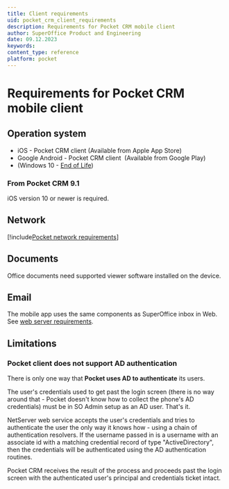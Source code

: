 ```yaml
---
title: Client requirements
uid: pocket_crm_client_requirements
description: Requirements for Pocket CRM mobile client
author: SuperOffice Product and Engineering
date: 09.12.2023
keywords:
content_type: reference
platform: pocket
---
```


# Requirements for Pocket CRM mobile client

## Operation system

* iOS - Pocket CRM client (Available from Apple App Store)
* Google Android - Pocket CRM client  (Available from Google Play)
* (Windows 10 - [End of Life][1])

### From Pocket CRM 9.1

iOS version 10 or newer is required.

## Network

[!include[Pocket network requirements](../includes/mobile-network-req.md)]

## Documents

Office documents need supported viewer software installed on the device.

## Email

The mobile app uses the same components as SuperOffice inbox in Web. See [web server requirements][2].

## Limitations

### Pocket client does not support AD authentication

There is only one way that **Pocket uses AD to authenticate** its users.

The user's credentials used to get past the login screen (there is no way around that - Pocket doesn't know how to collect the phone's AD credentials) must be in SO Admin setup as an AD user. That's it.

NetServer web service accepts the user's credentials and tries to authenticate the user the only way it knows how - using a chain of authentication resolvers. If the username passed in is a username with an associate id with a matching credential record of type "ActiveDirectory", then the credentials will be authenticated using the AD authentication routines.

Pocket CRM receives the result of the process and proceeds past the login screen with the authenticated user's principal and credentials ticket intact.

<!--Referenced links-->
[1]: https://community.superoffice.com/en/product-releases/whats-new/product/pocket-crm-app-end-of-life-for-the-microsoft-windows-10-mobile-phone/
[2]: ../../onsite/requirements/web-client.md
